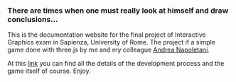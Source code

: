### There are times when one must really look at himself and draw conclusions...

This is the documentation website for the final project of Interactive Graphics exam in Sapienza, University of Rome. The project if a simple game done with three.js by me and my colleague [Andrea Napoletani](https://github.com/andreanapoletani). 

At this [link](https://sergiopicca.github.io/lowPolyRobotsAttack/) you can find all the details of the development process and the game itself of course. Enjoy.
